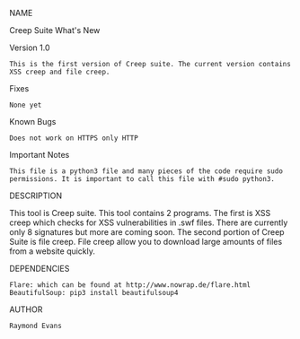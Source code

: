 NAME

Creep Suite
What's New

Version 1.0

    This is the first version of Creep suite. The current version contains XSS creep and file creep.

Fixes

    None yet

Known Bugs

    Does not work on HTTPS only HTTP

Important Notes

    This file is a python3 file and many pieces of the code require sudo permissions. It is important to call this file with #sudo python3.


DESCRIPTION

This tool is Creep suite. This tool contains 2 programs. The first is XSS creep which checks for XSS vulnerabilities in .swf files. There are currently only 8 signatures but more are coming soon. The second portion of Creep Suite is file creep. File creep allow you to download large amounts of files from a website quickly.

    
DEPENDENCIES

    Flare: which can be found at http://www.nowrap.de/flare.html
    BeautifulSoup: pip3 install beautifulsoup4


AUTHOR

    Raymond Evans

